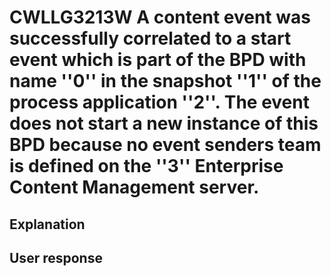 # CWLLG3213W A content event was successfully correlated to a start event which is part of the BPD with name ''0'' in the snapshot ''1'' of the process application ''2''. The event does not start a new instance of this BPD because no event senders team is defined on the ''3'' Enterprise Content Management server.

## Explanation

## User response